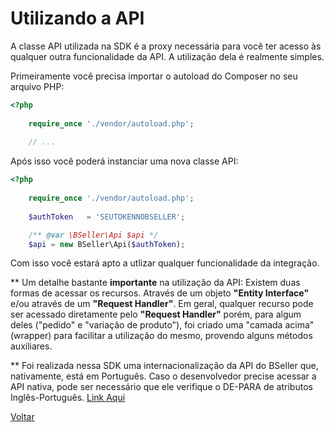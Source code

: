 # Utilizando a API

A classe API utilizada na SDK é a proxy necessária para você ter acesso às qualquer outra funcionalidade da API. A utilização dela é realmente simples.

Primeiramente você precisa importar o autoload do Composer no seu arquivo PHP:

```php
<?php
    
    require_once './vendor/autoload.php';
    
    // ...
```

Após isso você poderá instanciar uma nova classe API:

```php
<?php
    
    require_once './vendor/autoload.php';
    
    $authToken   = 'SEUTOKENNOBSELLER';

    /** @var \BSeller\Api $api */
    $api = new BSeller\Api($authToken);
```

Com isso você estará apto a utlizar qualquer funcionalidade da integração.

** Um detalhe bastante **importante** na utilização da API: Existem duas formas de acessar os recursos. Através de um objeto **"Entity Interface"** e/ou através de um **"Request Handler"**. Em geral, qualquer recurso pode ser acessado diretamente pelo **"Request Handler"** porém, para algum deles ("pedido" e "variação de produto"), foi criado uma "camada acima" (wrapper) para facilitar a utilização do mesmo, provendo alguns métodos auxiliares.

** Foi realizada nessa SDK uma internacionalização da API do BSeller que, nativamente, está em Português. Caso o desenvolvedor precise acessar a API nativa, pode ser necessário que ele verifique o DE-PARA de atributos Inglês-Português. [Link Aqui](TRANSLATE.md) 


[Voltar](../../README.md)
